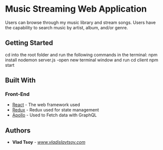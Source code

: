 # Music Streaming Web Application

Users can browse through my music library and stream songs.  Users have the capability to search music by artist, album, and/or genre.

## Getting Started

cd into the root folder and run the following commands in the terminal:
npm install
nodemon server.js
-open new terminal window and run
cd client
npm start

## Built With

### Front-End
* [React](https://reactjs.org/docs/getting-started.html) - The web framework used
* [Redux](https://redux.js.org/) - Redux used for state management
* [Apollo](https://www.apollographql.com/docs/react/) - Used to Fetch data with GraphQL

## Authors

* **Vlad Tsoy** - *www.vladislavtsoy.com*
